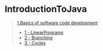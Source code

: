 # IntroductionToJava
> [1.Basics of software code development](https://github.com/bakosa90/IntroductionToJava/tree/master/BasicsOfSoftwareCodeDevelopment)
>- [1 - LinearPrograms](https://github.com/bakosa90/IntroductionToJava/tree/master/BasicsOfSoftwareCodeDevelopment/src/linearProgram)
>- [2 - Branching](https://github.com/bakosa90/IntroductionToJava/tree/master/BasicsOfSoftwareCodeDevelopment/src/branching)
>- [3 - Cycles](https://github.com/bakosa90/IntroductionToJava/tree/master/BasicsOfSoftwareCodeDevelopment/src/cycles)
